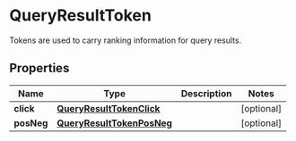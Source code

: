 # QueryResultToken

Tokens are used to carry ranking information for query results.

## Properties

Name | Type | Description | Notes
------------ | ------------- | ------------- | -------------
**click** | [**QueryResultTokenClick**](QueryResultTokenClick.md) |  |  [optional]
**posNeg** | [**QueryResultTokenPosNeg**](QueryResultTokenPosNeg.md) |  |  [optional]



